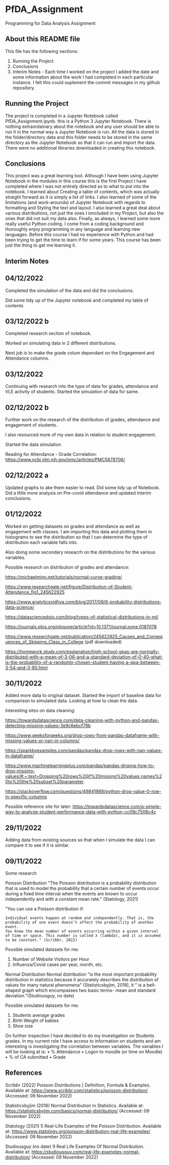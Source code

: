 # PfDA_Assignment
Programming for Data Analysis Assignment

About this README file
----------------------
This file has the following sections:
1. Running the Project
2. Conclusions
3. Interim Notes - Each time I worked on the project I added the date and some information about
                   the work I had completed in each particular instance. I felt this could
                   suplement the commit messages in my github repository.


Running the Project
-------------------
The project is completed in a Jupyter Notebook called PfDA_Assignment.ipynb. this is a Python 3 Jupyter Notebook.
There is nothing extraordainary about the notebook and any user should be able to run it in the normal way a Jupyter Notebook is run. All the data is stored in the folder/directory data and this folder needs to be stored in the same directory as the Jupyter Notebook so that it can run and import the data.
There were no additional libraries downloaded in creating this notebook.


Conclusions
-----------
This project was a great learning tool. Although I have been using Jupyter Notebook in the modules in this course this is the first Project I have completed where I was not entirely directed as to what to put into the notebook.
I learned about Creating a table of contents, which was actually straight forward as it is simply a list of links. I also learned of some of the limitations (and work-arounds) of Jupyter Notebook with regards to formatting and Styling the text and layout.
I also learned a great deal about various distributions, not just the ones I ioncluded in my Project, but also the ones that did not suit my data also.
Finally, as always, I learned some more really useful Python coding. I come from a coding background and thoroughly enjoy programming in any language and learning new languages. Before this course I had no experience with Python and had been trying to get the time to learn if for some years. This course has been just the thing to get me learning it.



Interim Notes
-------------


04/12/2022
----------
Completed the simulation of the data and did the conclusions.

Did some tidy up of the Jupyter notebook and completed my table of contents


03/12/2022 b
------------
Completed research section of notebook.

Worked on simulating data in 2 different distributions.

Next job is to make the grade colum dependant on the Engagement and Attendance columns.


03/12/2022
----------

Continuing with research into the type of data for grades, attendance and VLE activity of students.
Started the simulation of data for same.


02/12/2022 b
------------

Further work on the research of the distribution of grades, attendance and engagement of students.

I also resourced more of my own data in relation to student engagement.

Started the data simulation

Reading for Attendance - Grade Correlation:
https://www.ncbi.nlm.nih.gov/pmc/articles/PMC5678706/


02/12/2022 a
------------
Updated graphs to ake them easier to read.
Did some tidy up of Notebook.
Did a little more analysis on Pre-covid attendance and updated interim conclusions.


01/12/2022
----------
Worked on getting datasets on grades and attendance as well as engagement with classes. I am importing this data and plotting them in histograms to see the distribution so that I can determine the type of distribution each variable falls into.

Also doing some secondary reseacrh on the distributions for the various variables.


Possible research on distribution of grades and attendance:

https://michaelminn.net/tutorials/normal-curve-grading/

https://www.researchgate.net/figure/Distribution-of-Student-Attendance_fig1_245622925

https://www.analyticsvidhya.com/blog/2017/09/6-probability-distributions-data-science/

https://datasciencedojo.com/blog/types-of-statistical-distributions-in-ml/

https://journals.plos.org/plosone/article?id=10.1371/journal.pone.0187078

https://www.researchgate.net/publication/245622925_Causes_and_Consequences_of_Skipping_Class_in_College
(pdf downloaded)

https://homework.study.com/explanation/high-school-gpas-are-normally-distributed-with-a-mean-of-3-06-and-a-standard-deviation-of-0-40-what-is-the-probability-of-a-randomly-chosen-student-having-a-gpa-between-3-54-and-3-80.html



30/11/2022
----------
Added more data to original dataset.
Started the import of baseline data for comparison to simulated data.
Looking at how to clean the data.

Interesting sites on data cleaning:

https://towardsdatascience.com/data-cleaning-with-python-and-pandas-detecting-missing-values-3e9c6ebcf78b

https://www.geeksforgeeks.org/drop-rows-from-pandas-dataframe-with-missing-values-or-nan-in-columns/

https://sparkbyexamples.com/pandas/pandas-drop-rows-with-nan-values-in-dataframe/

https://www.machinelearningplus.com/pandas/pandas-dropna-how-to-drop-missing-values/#:~:text=Dropping%20rows%20if%20missing%20values,names%20to%20the%20subset%20parameter.

https://stackoverflow.com/questions/49841989/python-drop-value-0-row-in-specific-columns



Possible reference site for later:
https://towardsdatascience.com/a-simple-way-to-analyze-student-performance-data-with-python-cc09c7508c4c


29/11/2022
----------
Adding data from existing sources so that when I simulate the data I can compare it to see if it is similar.


09/11/2022
----------
Some research

Poisson Distribution
"The Poisson distribution is a probability distribution that is used to model the probability that a certain number of events occur during a fixed time interval when the events are known to occur independently and with a constant mean rate." (Statology, 2021)

"You can use a Poisson distribution if:

    Individual events happen at random and independently. That is, the probability of one event doesn’t affect the probability of another event.
    You know the mean number of events occurring within a given interval of time or space. This number is called λ (lambda), and it is assumed to be constant." (Scribbr, 2022)

Possible simulated datasets for me:
1. Number of Website Visitors per Hour
2. Influenza/Covid cases per year, month, etc.


Normal Distribution
Normal distribution "is the most important probability distribution in statistics because it accurately describes the distribution of values for many natural phenomena" (Statisticsbyjim, 2018), it " is a bell-shaped graph which encompasses two basic terms- mean and standard deviation."(Studiousguy, no date)

Possible simulated datasets for me:
1. Students average grades
2. Birth Weight of babies
3. Shoe size

On further inspection I have decided to do my investigation on Students grades. In my current role I have access to information on students and am interesting is investigating the correlation between variables. The variables I will be looking at is:
•	% Attendance
•	Logon to moodle (or time on Moodle)
•	% of CA submitted
•	Grade




References
----------

Scribbr (2022) Poisson Distributions | Definition, Formula & Examples. Available at: https://www.scribbr.com/statistics/poisson-distribution/ (Accessed: 09 November 2022)

Statisticsbyjim (2018) Normal Distribution in Statistics. Available at: https://statisticsbyjim.com/basics/normal-distribution/ (Accessed: 09 November 2022)

Statology (2021) 5 Real-Life Examples of the Poisson Distribution. Available at: https://www.statology.org/poisson-distribution-real-life-examples/ (Accessed: 09 November 2022)

Studiousguy (no date) 9 Real Life Examples Of Normal Distribution. Available at: https://studiousguy.com/real-life-examples-normal-distribution/ (Accessed: 09 November 2022)
